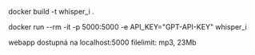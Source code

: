 docker build -t whisper_i . 

docker run --rm -it -p 5000:5000 -e API_KEY="GPT-API-KEY" whisper_i

webapp dostupná na localhost:5000
filelimit: mp3, 23Mb
